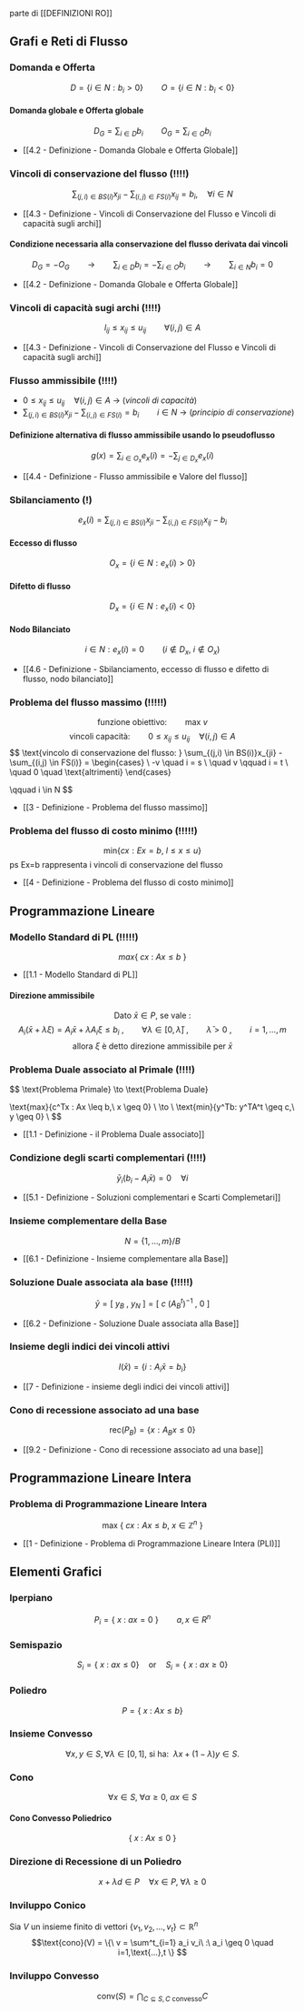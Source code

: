 parte di [[DEFINIZIONI RO]]

## Grafi e Reti di Flusso

### Domanda e Offerta
$$
D=\{i \in N : b_{i} > 0\} \qquad O=\{i \in N: b_{i} < 0\}
$$
#### Domanda globale e Offerta globale

$$
D_{G}=\sum_{i \in D}b_{i} \qquad O_{G}=\sum_{i \in O}b_{i}
$$
* [[4.2 - Definizione - Domanda Globale e Offerta Globale]]

### Vincoli di conservazione del flusso (!!!!)

$$
\sum_{(j,i) \in BS(i)}x_{ji} - \sum_{(i,j) \in FS(i)} x_{ij}=b_{i}, \quad \forall i \in N
$$
* [[4.3 - Definizione - Vincoli di Conservazione del Flusso e Vincoli di capacità sugli archi]]

#### Condizione necessaria alla conservazione del flusso derivata dai vincoli

$$
D_{G}=-O_{G} \qquad \to \qquad \sum_{i \in D}b_{i} = - \sum_{i \in O}b_{i} \qquad \to \qquad \sum_{i \in N}b_{i}=0
$$
* [[4.2 - Definizione - Domanda Globale e Offerta Globale]]
### Vincoli di capacità sugi archi (!!!!)

$$
 l_{ij} \leq x_{ij} \leq u_{ij} \qquad \forall (i,j) \in A
$$

* [[4.3 - Definizione - Vincoli di Conservazione del Flusso e Vincoli di capacità sugli archi]]

### Flusso ammissibile (!!!!)

* $0 \leq x_{ij} \leq u_{ij} \quad \forall (i,j) \in A$                           -> (*vincoli di capacità*)
* $\sum_{(j,i) \in BS(i)}x_{ji} - \sum_{(i,j) \in FS(i)} = b_{i} \qquad i \in N$ -> (*principio di conservazione*)

#### Definizione alternativa di flusso ammissibile usando lo pseudoflusso

$$
g(x)= \sum_{i \in O_{x}}e_{x}(i) = - \sum_{j \in D_{x}}e_{x}(i)
$$

* [[4.4 - Definizione - Flusso ammissibile e Valore del flusso]]

### Sbilanciamento (!)
$$
e_{x}(i)= \sum_{(j,i) \in BS(i)}x_{ji}- \sum_{(i,j) \in FS(i)} x_{ij}- b_{i}
$$
#### Eccesso di flusso
$$
O_{x}=\{i \in N: e_{x}(i) > 0\}
$$
#### Difetto di flusso

$$
D_{x}= \{i \in N: e_{x}(i) < 0\}
$$
#### Nodo Bilanciato

$$
i \in N : e_{x}(i)=0 \qquad  (i \not\in D_{x}, \ i \not\in O_{x})
$$

* [[4.6 - Definizione - Sbilanciamento, eccesso di flusso e difetto di flusso, nodo bilanciato]]

### Problema del flusso massimo (!!!!!)

$$
\text{funzione obiettivo:} \qquad \text{max} \  v
$$
$$
\text{ vincoli capacità:} \qquad 0 \leq x_{ij} \leq u_{ij} \quad \forall (i,j) \in A
$$
$$
\text{vincolo di conservazione del flusso: } \sum_{(j,i) \in BS(i)}x_{ji} - \sum_{(i,j) \in FS(i)} =
\begin{cases}
 \ -v \quad i = s \\
 \quad v \qquad i = t \\
 \quad 0 \quad \text{altrimenti}
\end{cases}

\qquad i \in N
$$
* [[3 - Definizione - Problema del flusso massimo]]
### Problema del flusso di costo minimo (!!!!!)

$$
\text{min}\{cx : Ex=b,\ l \leq x \leq u \} 
$$
ps Ex=b rappresenta i vincoli di conservazione del flusso

* [[4 - Definizione - Problema del flusso di costo minimo]]


## Programmazione Lineare

### Modello Standard di PL (!!!!!)
$$max\{\ cx\ :\ Ax \leq b\ \}$$
* [[1.1 - Modello Standard di PL]]

#### Direzione ammissibile

$$
\text{Dato } \bar{x} \in P \text{, se vale :}
$$
$$
A_{i}(\bar{x}+\lambda \xi)= A_{i}\bar{x} + \lambda A_{i}\xi \leq b_{i} \ , \qquad \forall \lambda \in [0,\bar{\lambda}] \ , \qquad \bar{\lambda} >0 \ , \qquad i=1,\dots,m
$$
$$
\text{allora } \xi \text{ è detto direzione ammissibile per } \bar{x}
$$

### Problema Duale associato al Primale (!!!!)

$$
\text{Problema Primale} \to \text{Problema Duale}

$$
$$
\text{max}\{c^Tx : Ax \leq b,\ x \geq 0\}
 \ \to \ 
\text{min}\{y^Tb: y^TA^t \geq c,\ y \geq 0\} \\
$$
* [[1.1 - Definizione - il Problema Duale associato]]

### Condizione degli scarti complementari (!!!!)

$$
\bar{y}_{i}(b_{i}-A_{i} \bar{x})=0 \quad \forall i
$$

* [[5.1 - Definizione - Soluzioni complementari e Scarti Complemetari]]

### Insieme complementare della Base
$$
N = \{1,\dots,m\} / B
$$
* [[6.1 - Definizione - Insieme complementare alla Base]]


### Soluzione Duale associata ala base (!!!!!)

$$
\bar{y}=[ \ y_{B} \ , \ y_{N} \ ]=[ \ c \ (A^t_{B})^{-1} \ , \ 0 \ ]
$$

* [[6.2 -  Definizione - Soluzione Duale associata alla Base]]

### Insieme degli indici dei vincoli attivi

$$
I(\bar{x}) = \{i: A_{i}\bar{x}=b_{i} \}
$$
* [[7 - Definizione - insieme degli indici dei vincoli attivi]]

### Cono di recessione associato ad una base

$$
 \text{rec}(P_{B})=\{x:A_{B}x \leq 0\}
$$
* [[9.2 - Definizione - Cono di recessione associato ad una base]]


## Programmazione Lineare Intera

### Problema di Programmazione Lineare Intera
$$
\text{max }\{ \ cx: Ax \leq b , \ x \in \mathbb{Z}^n \ \}
$$
* [[1 - Definizione - Problema di Programmazione Lineare Intera (PLI)]]

## Elementi Grafici
### Iperpiano
$$ P_{i} = \{\ x\ :\ ax=0\ \} \qquad a,x \in R^{n} $$
### Semispazio

$$ S_{i} = \{\ x\ :\ ax \leq 0 \} \quad \text{or} \quad S_{i} = \{\ x\ :\ ax \geq 0 \}$$
### Poliedro
$$P = \{\ x\ :\ Ax \leq b \}$$
### Insieme Convesso

$$ ∀x,y∈S,  ∀λ∈[0,1],\ \text{si ha:}\ \ λx+(1−λ)y∈S. $$
### Cono

$$\forall x \in S, \; \forall \alpha \geq 0, \; \alpha x \in S$$
#### Cono Convesso Poliedrico
$$\{\ x\ :\ Ax \leq 0\ \}$$
### Direzione di Recessione di un Poliedro
$$x + \lambda d \in P \quad \forall x \in P, \; \forall \lambda \geq 0$$
### Inviluppo Conico
Sia $V$ un insieme finito di vettori $\{ v_1,v_2,...,v_t\} \subset \mathbb{R}^n$ 
$$\text{cono}(V) = \{\ v = \sum^t_{i=1} a_i v_i\ :\ a_i \geq 0 \quad i=1,\text{...},t \} $$
### Inviluppo Convesso
$$ \text{conv}(S) = \bigcap_{C \subseteq S, C \text{ convesso}}C$$
